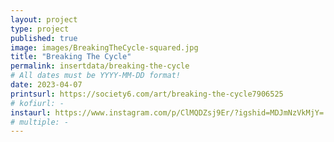 ```yaml
---
layout: project
type: project
published: true
image: images/BreakingTheCycle-squared.jpg
title: "Breaking The Cycle"
permalink: insertdata/breaking-the-cycle
# All dates must be YYYY-MM-DD format!
date: 2023-04-07
printsurl: https://society6.com/art/breaking-the-cycle7906525
# kofiurl: -
instaurl: https://www.instagram.com/p/ClMQDZsj9Er/?igshid=MDJmNzVkMjY=
# multiple: -
---
```



<div class="ui grid">
        <div class="computer only row">
           <div class="column">
             <div class="ui hidden section divider"></div>
             <div class="ui hidden section divider"></div>
             <div class="ui hidden section divider"></div>
             <div class="ui hidden section divider"></div>
             <div class="ui hidden section divider"></div>
             <div class="ui hidden section divider"></div>
             <div class="ui hidden section divider"></div>
           </div> 
         </div>
     </div>
